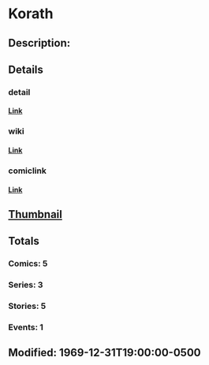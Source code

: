 # Korath
## Description: 
## Details
### detail
#### [Link](http://marvel.com/characters/1164/korath?utm_campaign=apiRef&utm_source=d8455188da2836f893171a8a63981172)
### wiki
#### [Link](http://marvel.com/universe/Korath?utm_campaign=apiRef&utm_source=d8455188da2836f893171a8a63981172)
### comiclink
#### [Link](http://marvel.com/comics/characters/1011147/korath?utm_campaign=apiRef&utm_source=d8455188da2836f893171a8a63981172)
## [Thumbnail](http://i.annihil.us/u/prod/marvel/i/mg/8/a0/4c002f7453eaa.jpg)
## Totals
### Comics: 5
### Series: 3
### Stories: 5
### Events: 1
## Modified: 1969-12-31T19:00:00-0500